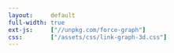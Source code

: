 ```yaml
---
layout:     default
full-width: true
ext-js:     ["//unpkg.com/force-graph"]
css:        ["/assets/css/link-graph-3d.css"]
---
```


<div id="graph"></div>

<script type="module">

  fetch('/json/network-studies-data.json').then(res => res.json()).then(data => {
  const Graph = ForceGraph()
    (document.getElementById('graph'))
      .graphData(data)
      .nodeLabel('title')
      .nodeVal('value')
      .nodeAutoColorBy('group')
      .linkLabel('title')
      .linkAutoColorBy('group')
      .onNodeClick(node => {
        if (node.link.length) {
          window.open(node.link);
          window.focus();
        }
      })
      .onNodeDragEnd(node => {
        node.fx = node.x;
        node.fy = node.y;
        node.fz = node.z;
      });
    });
</script>
